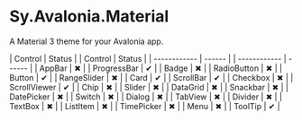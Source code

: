﻿# Sy.Avalonia.Material

A Material 3 theme for your Avalonia app.

| Control      | Status | | Control      | Status |
| ------------ | ------ | | ------------ | ------ |
| AppBar       | ✖     | | ProgressBar  | ✔     |
| Badge        | ✖     | | RadioButton  | ✖     |
| Button       | ✔     | | RangeSlider  | ✖     |
| Card         | ✔     | | ScrollBar    | ✔     |
| Checkbox     | ✖     | | ScrollViewer | ✔     |
| Chip         | ✖     | | Slider       | ✖     |
| DataGrid     | ✖     | | Snackbar     | ✖     |
| DatePicker   | ✖     | | Switch       | ✖     |
| Dialog       | ✖     | | TabView      | ✖     |
| Divider      | ✖     | | TextBox      | ✖     |
| ListItem     | ✖     | | TimePicker   | ✖     |
| Menu         | ✖     | | ToolTip      | ✔     |

